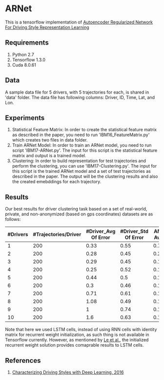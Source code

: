 # ARNet
This is a tensorflow implementation of [Autoencoder Regularized Network For Driving Style Representation Learning](https://arxiv.org/pdf/1701.01272.pdf)

## Requirements

1. Python 2.7
2. Tensorflow 1.3.0
3. Cuda 8.0.61

## Data

A sample data file for 5 drivers, with 5 trajectories for each, is shared in 'data' folder. The data file has following columns: Driver, ID, Time, Lat, and Lon. 

## Experiments

1. Statistical Feature Matrix: In order to create the statistical feature matrix as described in the paper, you need to run 'IBM16_FeatureMatrix.py' which creates two files in data folder. 
2. Train ARNet Model: In order to train an ARNet model, you need to run script 'IBM17-ARNet.py'. The input for this script is the statistical feature matrix and output is a trained model. 
3. Clustering: In order to build representation for test trajectories and perform the clustering, you can use 'IBM17-Clustering.py'. The input for this script is the trained ARNet model and a set of test trajectories as described in the paper. The output will be the clustering results and also the created emebddings for each trajectory. 

## Results

Our best results for driver clustering task based on a set of real-world, private, and non-anonymized (based on gps coordinates) datasets are as follows:

| #Drivers | #Trajectories/Driver | #Driver_Avg Of Error | #Driver_Std Of Error | AMI Avg | AMI Std |
| ------------- | ------------- | ------------- | ------------- | ------------- | ------------- |
| 1 | 200 | 0.33 | 0.55 | 0.71 | 0.45 |
| 2 | 200 | 0.28 | 0.45 | 0.2 | 0.22 |
| 3 | 200 | 0.29 | 0.45 | 0.11 | 0.06 |
| 4 | 200 | 0.25 | 0.52 | 0.13 | 0.06 |
| 5 | 200 | 0.44 | 0.5 | 0.12 | 0.05 |
| 6 | 200 | 0.3 | 0.46 | 0.13 | 0.05 |
| 7 | 200 | 0.71 | 0.61 | 0.12 | 0.04 |
| 8 | 200 | 1.08 | 0.49 | 0.1 | 0.02 |
| 9 | 200 | 1 | 0.74 | 0.12 | 0.04 |
| 10 | 200 | 1.6 | 0.63 | 0.12 | 0.04 |

Note that here we used LSTM cells, instead of using RNN cells with identity matrix for recurrent weight initialization, as such thing is not available in Tensorflow currently. However, as mentioned by <a href="https://arxiv.org/abs/1504.00941">Le et al.</a>, the initialized recurrent weight solution provides comaprable results to LSTM cells. 

## References 

1. [Characterizing Driving Styles with Deep Learning, 2016](https://arxiv.org/pdf/1607.03611.pdf)
